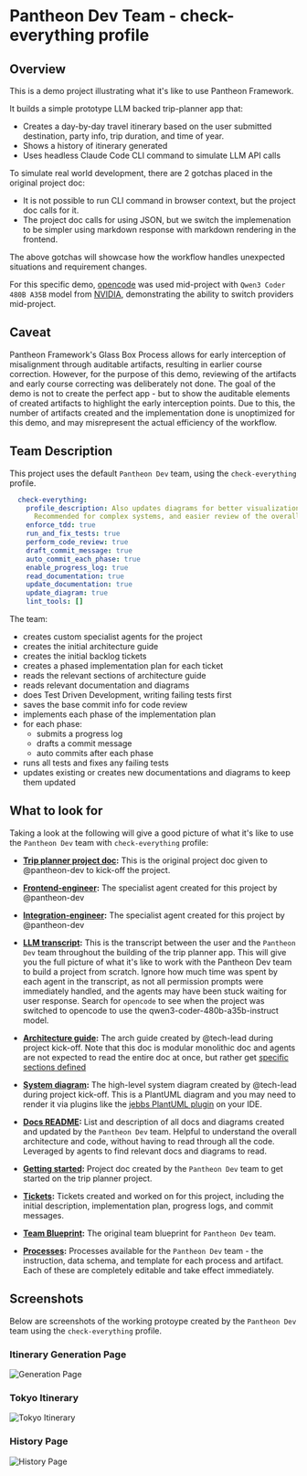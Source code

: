 # Pantheon Dev Team - check-everything profile

## Overview
This is a demo project illustrating what it's like to use Pantheon Framework.

It builds a simple prototype LLM backed trip-planner app that:
* Creates a day-by-day travel itinerary based on the user submitted destination, party info, trip duration, and time of year.
* Shows a history of itinerary generated
* Uses headless Claude Code CLI command to simulate LLM API calls

To simulate real world development, there are 2 gotchas placed in the original project doc:
* It is not possible to run CLI command in browser context, but the project doc calls for it.
* The project doc calls for using JSON, but we switch the implemenation to be simpler using markdown response with markdown rendering in the frontend.

The above gotchas will showcase how the workflow handles unexpected situations and requirement changes.

For this specific demo, [opencode](https://github.com/sst/opencode) was used mid-project with `Qwen3 Coder 480B A35B` model from [NVIDIA](https://build.nvidia.com/explore/discover), demonstrating the ability to switch providers mid-project.

## Caveat
Pantheon Framework's Glass Box Process allows for early interception of misalignment through auditable artifacts, resulting in earlier course correction. However, for the purpose of this demo, reviewing of the artifacts and early course correcting was deliberately not done. The goal of the demo is not to create the perfect app - but to show the auditable elements of created artifacts to highlight the early interception points. Due to this, the number of artifacts created and the implementation done is unoptimized for this demo, and may misrepresent the actual efficiency of the workflow.

## Team Description
This project uses the default `Pantheon Dev` team, using the `check-everything` profile.

```yaml
  check-everything:
    profile_description: Also updates diagrams for better visualization of the code and architecture.
      Recommended for complex systems, and easier review of the overall code flow via diagrams.
    enforce_tdd: true
    run_and_fix_tests: true
    perform_code_review: true
    draft_commit_message: true
    auto_commit_each_phase: true
    enable_progress_log: true
    read_documentation: true
    update_documentation: true
    update_diagram: true
    lint_tools: []
```

The team:
* creates custom specialist agents for the project
* creates the initial architecture guide
* creates the initial backlog tickets
* creates a phased implementation plan for each ticket
* reads the relevant sections of architecture guide
* reads relevant documentation and diagrams
* does Test Driven Development, writing failing tests first
* saves the base commit info for code review
* implements each phase of the implementation plan
* for each phase:
  * submits a progress log
  * drafts a commit message
  * auto commits after each phase
* runs all tests and fixes any failing tests
* updates existing or creates new documentations and diagrams to keep them updated

## What to look for
Taking a look at the following will give a good picture of what it's like to use the `Pantheon Dev` team with `check-everything` profile:

* **[Trip planner project doc](docs/trip-planner.md):** This is the original project doc given to @pantheon-dev to kick-off the project.

* **[Frontend-engineer](pantheon-artifacts/agents/[AD1]_frontend-engineer.md):** The specialist agent created for this project by @pantheon-dev

* **[Integration-engineer](pantheon-artifacts/agents/[AD2]_integration-engineer.md):** The specialist agent created for this project by @pantheon-dev

* **[LLM transcript](docs/transcript.txt):** This is the transcript between the user and the `Pantheon Dev` team throughout the building of the trip planner app. This will give you the full picture of what it's like to work with the Pantheon Dev team to build a project from scratch. Ignore how much time was spent by each agent in the transcript, as not all permission prompts were immediately handled, and the agents may have been stuck waiting for user response. Search for `opencode` to see when the project was switched to opencode to use the qwen3-coder-480b-a35b-instruct model.

* **[Architecture guide](pantheon-artifacts/docs/architecture-guide/architecture-guide.md):** The arch guide created by @tech-lead during project kick-off. Note that this doc is modular monolithic doc and agents are not expected to read the entire doc at once, but rather get [specific sections defined](pantheon-teams/pantheon-dev/processes/get-architecture-guide/artifact/sections.jsonnet)

* **[System diagram](pantheon-artifacts/docs/system-architecture/component-overview.puml):** The high-level system diagram created by @tech-lead during project kick-off. This is a PlantUML diagram and you may need to render it via plugins like the [jebbs PlantUML plugin](https://marketplace.visualstudio.com/items?itemName=jebbs.plantuml) on your IDE.

* **[Docs README](pantheon-artifacts/docs/README.md):** List and description of all docs and diagrams created and updated by the `Pantheon Dev` team. Helpful to understand the overall architecture and code, without having to read through all the code. Leveraged by agents to find relevant docs and diagrams to read.

* **[Getting started](pantheon-artifacts/docs/getting-started.md):** Project doc created by the `Pantheon Dev` team to get started on the trip planner project.

* **[Tickets](pantheon-artifacts/tickets/):** Tickets created and worked on for this project, including the initial description, implementation plan, progress logs, and commit messages.

* **[Team Blueprint](pantheon-teams/pantheon-dev/blueprints/pantheon-dev-team_team-blueprint.md):** The original team blueprint for `Pantheon Dev` team.

* **[Processes](pantheon-teams/pantheon-dev/processes/):** Processes available for the `Pantheon Dev` team - the instruction, data schema, and template for each process and artifact. Each of these are completely editable and take effect immediately.

## Screenshots
Below are screenshots of the working protoype created by the `Pantheon Dev` team using the `check-everything` profile.


### Itinerary Generation Page
![Generation Page](docs/screenshots/generate-page.png)

### Tokyo Itinerary
![Tokyo Itinerary](docs/screenshots/tokyo-itinerary.png)

### History Page
![History Page](docs/screenshots/history-page.png)
